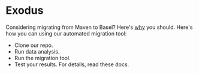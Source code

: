 # Exodus

Considering migrating from Maven to Basel?
Here's [why](exodus-intro.md) you should.
Here's how you can using our automated migration tool:
* Clone our repo.
* Run data analysis.
* Run the migration tool.
* Test your results.
For details, read these docs.

